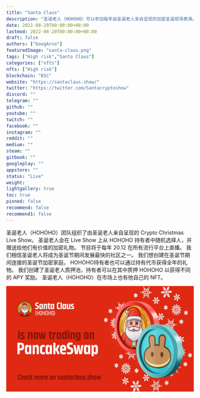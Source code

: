 ```yaml
---
title: "Santa Claus"
description: "圣诞老人（HOHOHO）可以参加每年由圣诞老人亲自呈现的加密圣诞现场表演。 在流媒体平台上直播."
date: 2022-08-20T00:00:00+08:00
lastmod: 2022-08-20T00:00:00+08:00
draft: false
authors: ["boogArno"]
featuredImage: "santa-claus.png"
tags: ["High risk","Santa Claus"]
categories: ["nfts"]
nfts: ["High risk"]
blockchain: "BSC"
website: "https://santaclaus.show/"
twitter: "https://twitter.com/Santacryptoshow"
discord: ""
telegram: ""
github: ""
youtube: ""
twitch: ""
facebook: ""
instagram: ""
reddit: ""
medium: ""
steam: ""
gitbook: ""
googleplay: ""
appstore: ""
status: "Live"
weight: 
lightgallery: true
toc: true
pinned: false
recommend: false
recommend1: false
---
```

圣诞老人（HOHOHO）团队组织了由圣诞老人亲自呈现的 Crypto Christmas Live Show。 圣诞老人会在 Live Show 上从 HOHOHO 持有者中随机选择人，并赠送给他们有价值的加密礼物。 节目将于每年 20.12 在所有流行平台上直播。
我们相信圣诞老人将成为圣诞节期间发展最快的社区之一。 我们想创建在圣诞节期间连接的圣诞节加密家庭。 HOHOHO持有者也可以通过持有代币获得全年的礼物。
我们创建了圣诞老人质押池，持有者可以在其中质押 HOHOHO 以获得不同的 APY 奖励。 圣诞老人（HOHOHO）在市场上也有他自己的 NFT。

![FEvKWqgWUAISK5g](FEvKWqgWUAISK5g.jpg)